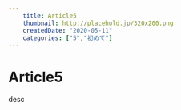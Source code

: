 ```yaml
---
    title: Article5
    thumbnail: http://placehold.jp/320x200.png
    createdDate: "2020-05-11"
    categories: ["5","初めて"]
---
```

# Article5


desc
